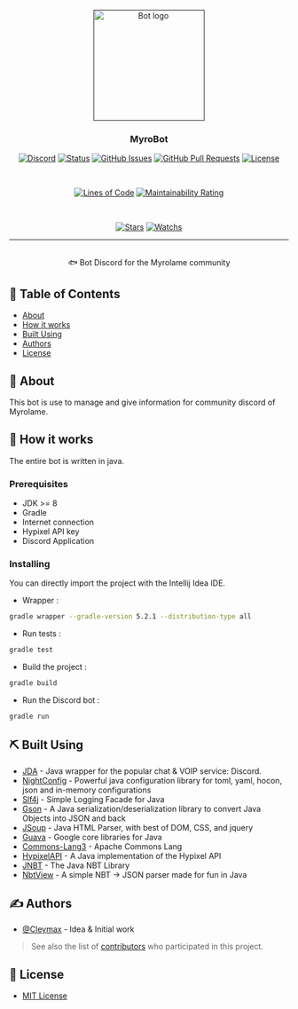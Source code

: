 <p align="center">
  <a href="" rel="noopener">
 <img width=200px height=200px src="https://i.imgur.com/FxL5qM0.jpg" alt="Bot logo"></a>
</p>

<h3 align="center">MyroBot</h3>

<div align="center">

  [![Discord](https://img.shields.io/discord/336564349143613454?style=flat-square)](https://discord.gg/J2UgcpQ) 
  [![Status](https://img.shields.io/badge/status-active-success?style=flat-square)]() 
  [![GitHub Issues](https://img.shields.io/github/issues/Cleymax/MyroBot?style=flat-square)](https://github.com/Cleymax/MyroBot/issues) 
  [![GitHub Pull Requests](https://img.shields.io/github/issues-pr/Cleymax/MyroBot?style=flat-square)](https://github.com/Cleymax/MyroBot/pulls) 
  [![License](https://img.shields.io/github/license/Cleymax/MyroBot?style=flat-square)](/LICENSE) 

  <br>

  [![Lines of Code](https://sonarcloud.io/api/project_badges/measure?project=Cleymax_MyroBot&metric=ncloc)](https://sonarcloud.io/dashboard?id=Cleymax_MyroBot)
  [![Maintainability Rating](https://sonarcloud.io/api/project_badges/measure?project=Cleymax_MyroBot&metric=sqale_rating)](https://sonarcloud.io/dashboard?id=Cleymax_MyroBot)
  
</div>
<br>

<div align="center">

  [![Stars](https://img.shields.io/github/stars/Cleymax/MyroBot?style=social)]() 
  [![Watchs](https://img.shields.io/github/watchers/Cleymax/MyroBot?style=social)]()
    
</div>

---

<p align="center"> 
    <br> 🐟 Bot Discord for the Myrolame community
</p>

## 📝 Table of Contents
- [About](#about)
- [How it works](#working)
- [Built Using](#built_using)
- [Authors](#authors)
- [License](#license)

## 🧐 About <a name = "about"></a>
This bot is use to manage and give information for community discord of Myrolame.

## 💭 How it works <a name = "working"></a>
The entire bot is written in java.

### Prerequisites
 - JDK >= 8
 - Gradle
 - Internet connection
 - Hypixel API key
 - Discord Application
 
### Installing

You can directly import the project with the Intellij Idea IDE.

+ Wrapper :
```bash
gradle wrapper --gradle-version 5.2.1 --distribution-type all
```

+ Run tests :

```bash
gradle test
```

+ Build the project :

```bash
gradle build
```

+ Run the Discord bot :

```bash
gradle run
```

## ⛏️ Built Using <a name = "built_using"></a>
+ [JDA](https://github.com/DV8FromTheWorld/JDA) - Java wrapper for the popular chat & VOIP service: Discord.
+ [NightConfig](https://github.com/TheElectronWill/night-config) - Powerful java configuration library for toml, yaml, hocon, json and in-memory configurations
+ [Slf4j](https://github.com/qos-ch/slf4j) - Simple Logging Facade for Java
+ [Gson](https://github.com/google/gson) - A Java serialization/deserialization library to convert Java Objects into JSON and back
+ [JSoup](https://github.com/jhy/jsoup) - Java HTML Parser, with best of DOM, CSS, and jquery
+ [Guava](https://github.com/google/guava) - Google core libraries for Java
+ [Commons-Lang3](https://github.com/apache/commons-lang) - Apache Commons Lang
+ [HypixelAPI](https://github.com/HypixelDev/PublicAPI) - A Java implementation of the Hypixel API
+ [JNBT](https://github.com/Morlok8k/JNBT) - The Java NBT Library
+ [NbtView](https://github.com/Dance-Dog/NBTView) - A simple NBT -> JSON parser made for fun in Java

## ✍️ Authors <a name = "authors"></a>
+ [@Cleymax](https://github.com/Cleymax) - Idea & Initial work

> See also the list of [contributors](https://github.com/Cleymax/MyroBot) who participated in this project.

## 🔐 License <a name = "license"></a>
+ [MIT License](LICENSE) 